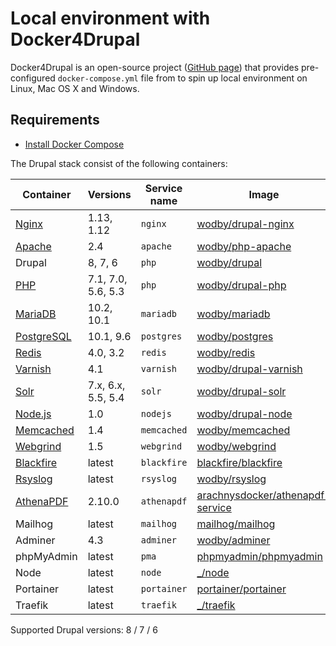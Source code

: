 # Local environment with Docker4Drupal

Docker4Drupal is an open-source project ([GitHub page](https://github.com/wodby/docker4drupal)) that provides pre-configured `docker-compose.yml` file from to spin up local environment on Linux, Mac OS X and Windows. 

## Requirements

* [Install Docker Compose](https://docs.docker.com/compose/install)

The Drupal stack consist of the following containers:

| Container    | Versions           | Service name | Image                              | 
| ------------ | ------------------ | ------------ | ---------------------------------- |
| [Nginx]      | 1.13, 1.12         | `nginx`      | [wodby/drupal-nginx]               |
| [Apache]     | 2.4                | `apache`     | [wodby/php-apache]                 |
| Drupal       | 8, 7, 6            | `php`        | [wodby/drupal]                     |
| [PHP]        | 7.1, 7.0, 5.6, 5.3 | `php`        | [wodby/drupal-php]                 |
| [MariaDB]    | 10.2, 10.1         | `mariadb`    | [wodby/mariadb]                    |
| [PostgreSQL] | 10.1, 9.6          | `postgres`   | [wodby/postgres]                   |
| [Redis]      | 4.0, 3.2           | `redis`      | [wodby/redis]                      |
| [Varnish]    | 4.1                | `varnish`    | [wodby/drupal-varnish]             |
| [Solr]       | 7.x, 6.x, 5.5, 5.4 | `solr`       | [wodby/drupal-solr]                |
| [Node.js]    | 1.0                | `nodejs`     | [wodby/drupal-node]                |
| [Memcached]  | 1.4                | `memcached`  | [wodby/memcached]                  |
| [Webgrind]   | 1.5                | `webgrind`   | [wodby/webgrind]                   |
| [Blackfire]  | latest             | `blackfire`  | [blackfire/blackfire]              |
| [Rsyslog]    | latest             | `rsyslog`    | [wodby/rsyslog]                    |
| [AthenaPDF]  | 2.10.0             | `athenapdf`  | [arachnysdocker/athenapdf-service] |
| Mailhog      | latest             | `mailhog`    | [mailhog/mailhog]                  |
| Adminer      | 4.3                | `adminer`    | [wodby/adminer]                    |
| phpMyAdmin   | latest             | `pma`        | [phpmyadmin/phpmyadmin]            |
| Node         | latest             | `node`       | [_/node]                           |
| Portainer    | latest             | `portainer`  | [portainer/portainer]              |
| Traefik      | latest             | `traefik`    | [_/traefik]                        |

Supported Drupal versions: 8 / 7 / 6

[Apache]: ../containers/apache.md
[AthenaPDF]: ../containers/athenapdf.md
[Blackfire]: ../containers/blackfire.md
[Mailhog]: ../containers/mailhog.md
[MariaDB]: ../containers/mariadb.md
[Memcached]: ../containers/memcached.md
[Nginx]: ../containers/nginx.md
[Node.js]: ../containers/nodejs.md
[OpenSMTPD]: ../containers/opensmtpd.md
[PHP]: ../containers/php.md
[PostgreSQL]: ../containers/postgres.md
[Redis]: ../containers/redis.md
[Rsyslog]: ../containers/rsyslog.md
[Solr]: ../containers/solr.md
[Varnish]: ../containers/varnish.md
[Webgrind]: ../containers/webgrind.md

[wodby/drupal-nginx]: https://github.com/wodby/drupal-nginx
[wodby/php-apache]: https://github.com/wodby/php-apache
[wodby/drupal]: https://github.com/wodby/drupal
[wodby/drupal-php]: https://github.com/wodby/drupal-php
[wodby/mariadb]: https://github.com/wodby/mariadb
[wodby/postgres]: https://github.com/wodby/postgres
[wodby/redis]: https://github.com/wodby/redis
[wodby/drupal-varnish]: https://github.com/wodby/drupal-varnish
[wodby/drupal-solr]: https://github.com/wodby/drupal-solr
[wodby/drupal-node]: https://github.com/wodby/drupal-node
[wodby/memcached]: https://github.com/wodby/memcached
[wodby/webgrind]: https://hub.docker.com/r/wodby/webgrind
[blackfire/blackfire]: https://hub.docker.com/r/blackfire/blackfire
[wodby/rsyslog]: https://hub.docker.com/r/wodby/rsyslog
[arachnysdocker/athenapdf-service]: https://hub.docker.com/r/arachnysdocker/athenapdf-service
[mailhog/mailhog]: https://hub.docker.com/r/mailhog/mailhog
[wodby/adminer]: https://hub.docker.com/r/wodby/adminer
[phpmyadmin/phpmyadmin]: https://hub.docker.com/r/phpmyadmin/phpmyadmin
[portainer/portainer]: https://hub.docker.com/portainer/portainer
[_/node]: https://hub.docker.com/_/node
[_/traefik]: https://hub.docker.com/_/traefik
